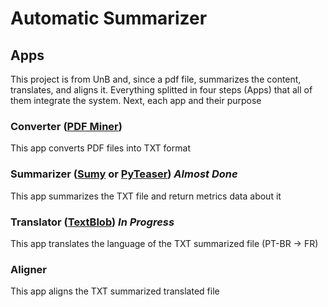 # Automatic Summarizer

## Apps

This project is from UnB and, since a pdf file, summarizes the content, translates, and aligns it. Everything splitted in four steps (Apps) that all of them integrate the system. Next, each app and their purpose

### Converter ([PDF Miner](https://github.com/euske/pdfminer))
This app converts PDF files into TXT format

### Summarizer ([Sumy](https://github.com/miso-belica/sumy) or [PyTeaser](https://github.com/xiaoxu193/PyTeaser)) _Almost Done_
This app summarizes the TXT file and return metrics data about it

### Translator ([TextBlob](https://github.com/sloria/TextBlob)) _In Progress_
This app translates the language of the TXT summarized file (PT-BR -> FR)

### Aligner
This app aligns the TXT summarized translated file